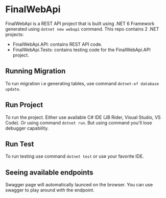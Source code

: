 # FinalWebApi
FinalWebApi is a REST API project that is built using .NET 6 Framework generated using `dotnet new webapi` command.
This repo contains 2 .NET projects:
- FinalWebApi.API: contains REST API code.
- FinalWebApi.Tests: contains testing code for the FinalWebApi.API project.

## Running Migration
To run migration i.e generating tables, use command `dotnet-ef database update`.

## Run Project
To run the project. Either use available C# IDE (JB Rider, Visual Studio, VS Code). Or using command `dotnet run`. But using command you'll lose debugger capability.

## Run Test
To run testing use command `dotnet test` or use your favorite IDE.

## Seeing available endpoints
Swagger page will automatically launced on the browser. You can use swagger to play around with the endpoint.